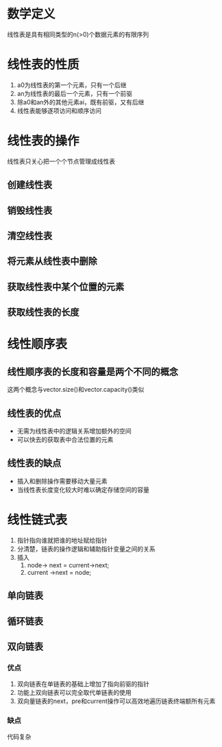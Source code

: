 # 数学定义
线性表是具有相同类型的n(>0)个数据元素的有限序列

# 线性表的性质
1. a0为线性表的第一个元素，只有一个后继
2. an为线性表的最后一个元素，只有一个前驱
3. 除a0和an外的其他元素ai，既有前驱，又有后继 
4. 线性表能够逐项访问和顺序访问

# 线性表的操作

线性表只关心把一个个节点管理成线性表

## 创建线性表

## 销毁线性表
## 清空线性表
## 将元素从线性表中删除
## 获取线性表中某个位置的元素
## 获取线性表的长度

# 线性顺序表

## 线性顺序表的长度和容量是两个不同的概念
这两个概念与vector.size()和vector.capacity()类似

## 线性表的优点
* 无需为线性表中的逻辑关系增加额外的空间
* 可以快去的获取表中合法位置的元素

## 线性表的缺点
* 插入和删除操作需要移动大量元素
* 当线性表长度变化较大时难以确定存储空间的容量

# 线性链式表

1. 指针指向谁就把谁的地址赋给指针
2. 分清楚，链表的操作逻辑和辅助指针变量之间的关系
3. 插入
   1. node-> next = current->next;
   2. current ->next = node;

## 单向链表
## 循环链表
## 双向链表
### 优点
1. 双向链表在单链表的基础上增加了指向前驱的指针
2. 功能上双向链表可以完全取代单链表的使用
3. 双向量链表的next，pre和current操作可以高效地遍历链表终端额所有元素

### 缺点
代码复杂